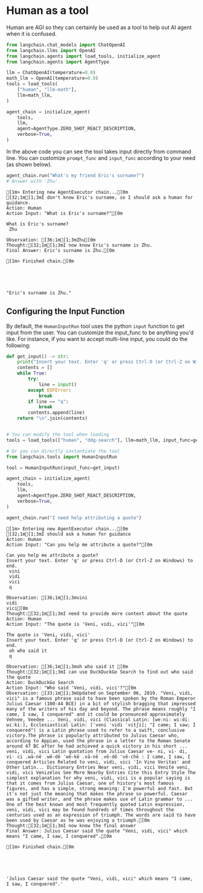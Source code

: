 # Human as a tool

Human are AGI so they can certainly be used as a tool to help out AI agent 
when it is confused.


```python
from langchain.chat_models import ChatOpenAI
from langchain.llms import OpenAI
from langchain.agents import load_tools, initialize_agent
from langchain.agents import AgentType

llm = ChatOpenAI(temperature=0.0)
math_llm = OpenAI(temperature=0.0)
tools = load_tools(
    ["human", "llm-math"],
    llm=math_llm,
)

agent_chain = initialize_agent(
    tools,
    llm,
    agent=AgentType.ZERO_SHOT_REACT_DESCRIPTION,
    verbose=True,
)
```

In the above code you can see the tool takes input directly from command line.
You can customize `prompt_func` and `input_func` according to your need (as shown below).


```python
agent_chain.run("What's my friend Eric's surname?")
# Answer with 'Zhu'
```

    
    
    [1m> Entering new AgentExecutor chain...[0m
    [32;1m[1;3mI don't know Eric's surname, so I should ask a human for guidance.
    Action: Human
    Action Input: "What is Eric's surname?"[0m
    
    What is Eric's surname?
     Zhu
    
    Observation: [36;1m[1;3mZhu[0m
    Thought:[32;1m[1;3mI now know Eric's surname is Zhu.
    Final Answer: Eric's surname is Zhu.[0m
    
    [1m> Finished chain.[0m
    




    "Eric's surname is Zhu."



## Configuring the Input Function

By default, the `HumanInputRun` tool uses the python `input` function to get input from the user.
You can customize the input_func to be anything you'd like.
For instance, if you want to accept multi-line input, you could do the following:


```python
def get_input() -> str:
    print("Insert your text. Enter 'q' or press Ctrl-D (or Ctrl-Z on Windows) to end.")
    contents = []
    while True:
        try:
            line = input()
        except EOFError:
            break
        if line == "q":
            break
        contents.append(line)
    return "\n".join(contents)


# You can modify the tool when loading
tools = load_tools(["human", "ddg-search"], llm=math_llm, input_func=get_input)
```


```python
# Or you can directly instantiate the tool
from langchain.tools import HumanInputRun

tool = HumanInputRun(input_func=get_input)
```


```python
agent_chain = initialize_agent(
    tools,
    llm,
    agent=AgentType.ZERO_SHOT_REACT_DESCRIPTION,
    verbose=True,
)
```


```python
agent_chain.run("I need help attributing a quote")
```

    
    
    [1m> Entering new AgentExecutor chain...[0m
    [32;1m[1;3mI should ask a human for guidance
    Action: Human
    Action Input: "Can you help me attribute a quote?"[0m
    
    Can you help me attribute a quote?
    Insert your text. Enter 'q' or press Ctrl-D (or Ctrl-Z on Windows) to end.
     vini
     vidi
     vici
     q
    
    Observation: [36;1m[1;3mvini
    vidi
    vici[0m
    Thought:[32;1m[1;3mI need to provide more context about the quote
    Action: Human
    Action Input: "The quote is 'Veni, vidi, vici'"[0m
    
    The quote is 'Veni, vidi, vici'
    Insert your text. Enter 'q' or press Ctrl-D (or Ctrl-Z on Windows) to end.
     oh who said it 
     q
    
    Observation: [36;1m[1;3moh who said it [0m
    Thought:[32;1m[1;3mI can use DuckDuckGo Search to find out who said the quote
    Action: DuckDuckGo Search
    Action Input: "Who said 'Veni, vidi, vici'?"[0m
    Observation: [33;1m[1;3mUpdated on September 06, 2019. "Veni, vidi, vici" is a famous phrase said to have been spoken by the Roman Emperor Julius Caesar (100-44 BCE) in a bit of stylish bragging that impressed many of the writers of his day and beyond. The phrase means roughly "I came, I saw, I conquered" and it could be pronounced approximately Vehnee, Veedee ... Veni, vidi, vici (Classical Latin: [weːniː wiːdiː wiːkiː], Ecclesiastical Latin: [ˈveni ˈvidi ˈvitʃi]; "I came; I saw; I conquered") is a Latin phrase used to refer to a swift, conclusive victory.The phrase is popularly attributed to Julius Caesar who, according to Appian, used the phrase in a letter to the Roman Senate around 47 BC after he had achieved a quick victory in his short ... veni, vidi, vici Latin quotation from Julius Caesar ve· ni, vi· di, vi· ci ˌwā-nē ˌwē-dē ˈwē-kē ˌvā-nē ˌvē-dē ˈvē-chē : I came, I saw, I conquered Articles Related to veni, vidi, vici 'In Vino Veritas' and Other Latin... Dictionary Entries Near veni, vidi, vici Venite veni, vidi, vici Venizélos See More Nearby Entries Cite this Entry Style The simplest explanation for why veni, vidi, vici is a popular saying is that it comes from Julius Caesar, one of history's most famous figures, and has a simple, strong meaning: I'm powerful and fast. But it's not just the meaning that makes the phrase so powerful. Caesar was a gifted writer, and the phrase makes use of Latin grammar to ... One of the best known and most frequently quoted Latin expression, veni, vidi, vici may be found hundreds of times throughout the centuries used as an expression of triumph. The words are said to have been used by Caesar as he was enjoying a triumph.[0m
    Thought:[32;1m[1;3mI now know the final answer
    Final Answer: Julius Caesar said the quote "Veni, vidi, vici" which means "I came, I saw, I conquered".[0m
    
    [1m> Finished chain.[0m
    




    'Julius Caesar said the quote "Veni, vidi, vici" which means "I came, I saw, I conquered".'




```python

```
